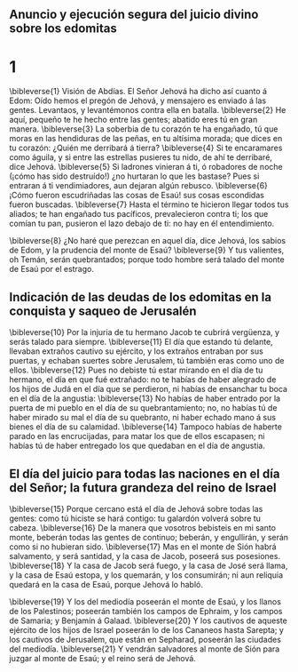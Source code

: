 ## Anuncio y ejecución segura del juicio divino sobre los edomitas
# 1 
\bibleverse{1} Visión de Abdías. El Señor Jehová ha dicho así cuanto á Edom: Oído hemos el pregón de Jehová, y mensajero es enviado á las gentes. Levantaos, y levantémonos contra ella en batalla. 
\bibleverse{2} He aquí, pequeño te he hecho entre las gentes; abatido eres tú en gran manera. 
\bibleverse{3} La soberbia de tu corazón te ha engañado, tú que moras en las hendiduras de las peñas, en tu altísima morada; que dices en tu corazón: ¿Quién me derribará á tierra? 
\bibleverse{4} Si te encaramares como águila, y si entre las estrellas pusieres tu nido, de ahí te derribaré, dice Jehová. 
\bibleverse{5} Si ladrones vinieran á ti, ó robadores de noche (¡cómo has sido destruído!) ¿no hurtaran lo que les bastase? Pues si entraran á ti vendimiadores, aun dejaran algún rebusco. 
\bibleverse{6} ¡Cómo fueron escudriñadas las cosas de Esaú! sus cosas escondidas fueron buscadas. 
\bibleverse{7} Hasta el término te hicieron llegar todos tus aliados; te han engañado tus pacíficos, prevalecieron contra ti; los que comían tu pan, pusieron el lazo debajo de ti: no hay en él entendimiento.

 
\bibleverse{8} ¿No haré que perezcan en aquel día, dice Jehová, los sabios de Edom, y la prudencia del monte de Esaú? 
\bibleverse{9} Y tus valientes, oh Temán, serán quebrantados; porque todo hombre será talado del monte de Esaú por el estrago.

## Indicación de las deudas de los edomitas en la conquista y saqueo de Jerusalén
 
\bibleverse{10} Por la injuria de tu hermano Jacob te cubrirá vergüenza, y serás talado para siempre. 
\bibleverse{11} El día que estando tú delante, llevaban extraños cautivo su ejército, y los extraños entraban por sus puertas, y echaban suertes sobre Jerusalem, tú también eras como uno de ellos. 
\bibleverse{12} Pues no debiste tú estar mirando en el día de tu hermano, el día en que fué extrañado: no te habías de haber alegrado de los hijos de Judá en el día que se perdieron, ni habías de ensanchar tu boca en el día de la angustia: 
\bibleverse{13} No habías de haber entrado por la puerta de mi pueblo en el día de su quebrantamiento; no, no habías tú de haber mirado su mal el día de su quebranto, ni haber echado mano á sus bienes el día de su calamidad. 
\bibleverse{14} Tampoco habías de haberte parado en las encrucijadas, para matar los que de ellos escapasen; ni habías tú de haber entregado los que quedaban en el día de angustia.

## El día del juicio para todas las naciones en el día del Señor; la futura grandeza del reino de Israel
 
\bibleverse{15} Porque cercano está el día de Jehová sobre todas las gentes: como tú hiciste se hará contigo: tu galardón volverá sobre tu cabeza. 
\bibleverse{16} De la manera que vosotros bebisteis en mi santo monte, beberán todas las gentes de continuo; beberán, y engullirán, y serán como si no hubieran sido. 
\bibleverse{17} Mas en el monte de Sión habrá salvamento, y será santidad, y la casa de Jacob, poseerá sus posesiones. 
\bibleverse{18} Y la casa de Jacob será fuego, y la casa de José será llama, y la casa de Esaú estopa, y los quemarán, y los consumirán; ni aun reliquia quedará en la casa de Esaú, porque Jehová lo habló.

 
\bibleverse{19} Y los del mediodía poseerán el monte de Esaú, y los llanos de los Palestinos; poseerán también los campos de Ephraim, y los campos de Samaria; y Benjamín á Galaad. 
\bibleverse{20} Y los cautivos de aqueste ejército de los hijos de Israel poseerán lo de los Cananeos hasta Sarepta; y los cautivos de Jerusalem, que están en Sepharad, poseerán las ciudades del mediodía. 
\bibleverse{21} Y vendrán salvadores al monte de Sión para juzgar al monte de Esaú; y el reino será de Jehová. 
